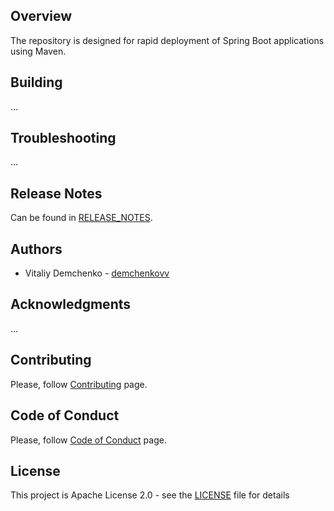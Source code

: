 ## Overview
The repository is designed for rapid deployment of Spring Boot applications using Maven.

## Building
...

## Troubleshooting
...

## Release Notes
Can be found in [RELEASE_NOTES](RELEASE_NOTES.md).

## Authors
* Vitaliy Demchenko - [demchenkovv](https://github.com/demchenkovv)

## Acknowledgments
...

## Contributing
Please, follow [Contributing](CONTRIBUTING.md) page.

## Code of Conduct
Please, follow [Code of Conduct](CODE_OF_CONDUCT.md) page.

## License
This project is Apache License 2.0 - see the [LICENSE](LICENSE) file for details
